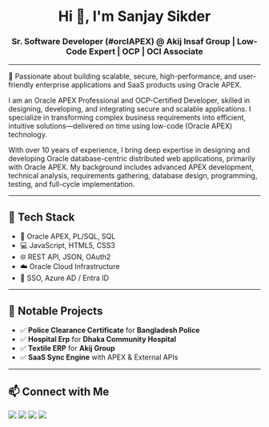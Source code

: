 <h1 align="center">Hi 👋, I'm Sanjay Sikder</h1>
<h3 align="center">Sr. Software Developer (#orclAPEX) @ Akij Insaf Group | Low-Code Expert | OCP | OCI Associate</h3>

---

🌟 Passionate about building scalable, secure, high-performance, and user-friendly enterprise applications and SaaS products using Oracle APEX.

I am an Oracle APEX Professional and OCP-Certified Developer, skilled in designing, developing, and integrating secure and scalable applications. I specialize in transforming complex business requirements into efficient, intuitive solutions—delivered on time using low-code (Oracle APEX) technology.

With over 10 years of experience, I bring deep expertise in designing and developing Oracle database-centric distributed web applications, primarily with Oracle APEX. My background includes advanced APEX development, technical analysis, requirements gathering, database design, programming, testing, and full-cycle implementation.

---

## 🧰 Tech Stack

- 🔷 Oracle APEX, PL/SQL, SQL
- 💻 JavaScript, HTML5, CSS3
- 🌐 REST API, JSON, OAuth2
- ☁️ Oracle Cloud Infrastructure
- 🔐 SSO, Azure AD / Entra ID

---

## 🚀 Notable Projects

- ✅ **Police Clearance Certificate** for **Bangladesh Police**
- ✅ **Hospital Erp** for **Dhaka Community Hospital**
- ✅ **Textile ERP** for **Akij Group**
- ✅ **SaaS Sync Engine** with APEX & External APIs

---


## 📫 Connect with Me

<p align="left">
  <a href="https://www.facebook.com/sanzu.sikder"><img src="https://img.shields.io/badge/Facebook-1877F2?style=for-the-badge&logo=facebook&logoColor=white"/></a>
  <a href="https://github.com/sanjaysikder/"><img src="https://img.shields.io/badge/GitHub-181717?style=for-the-badge&logo=github&logoColor=white"/></a>
  <a href="https://www.linkedin.com/in/sanjay-sikder/"><img src="https://img.shields.io/badge/LinkedIn-0A66C2?style=for-the-badge&logo=linkedin&logoColor=white"/></a>
  <a href="https://x.com/sanzusikder"><img src="https://img.shields.io/badge/Twitter-1DA1F2?style=for-the-badge&logo=twitter&logoColor=white"/></a>
</p>
